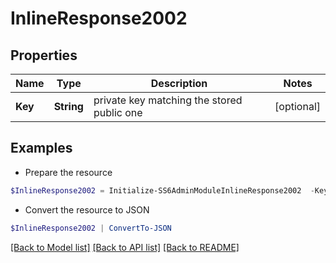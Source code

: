 # InlineResponse2002
## Properties

Name | Type | Description | Notes
------------ | ------------- | ------------- | -------------
**Key** | **String** | private key matching the stored public one | [optional] 

## Examples

- Prepare the resource
```powershell
$InlineResponse2002 = Initialize-SS6AdminModuleInlineResponse2002  -Key null
```

- Convert the resource to JSON
```powershell
$InlineResponse2002 | ConvertTo-JSON
```

[[Back to Model list]](../README.md#documentation-for-models) [[Back to API list]](../README.md#documentation-for-api-endpoints) [[Back to README]](../README.md)

